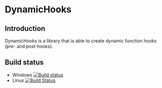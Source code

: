 # DynamicHooks
## Introduction
DynamicHooks is a library that is able to create dynamic function hooks (pre- and post-hooks).

## Build status
* Windows [![Build status](https://ci.appveyor.com/api/projects/status/1r93o0cft8fj8uhh?svg=true)](https://ci.appveyor.com/project/Ayuto/dynamichooks)
* Linux [![Build Status](https://travis-ci.org/Ayuto/DynamicHooks.svg?branch=master)](https://travis-ci.org/Ayuto/DynamicHooks)
